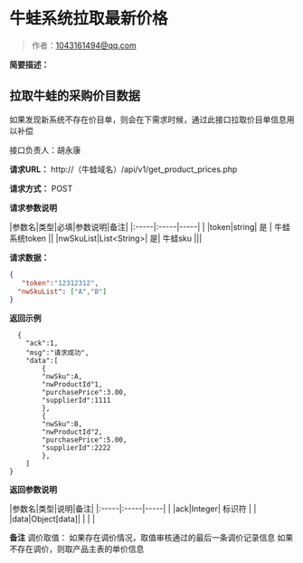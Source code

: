 # 牛蛙系统拉取最新价格

> 作者：1043161494@qq.com

**简要描述：**

## 拉取牛蛙的采购价目数据
如果发现新系统不存在价目单，则会在下需求时候，通过此接口拉取价目单信息用以补偿

接口负责人：胡永康

**请求URL：**
http://（牛蛙域名）/api/v1/get_product_prices.php

**请求方式：**
POST

**请求参数说明**

|参数名|类型|必填|参数说明|备注|
|:-----|:-----|-----| |
|token|string| 是 | 牛蛙系统token ||
|nwSkuList|List&lt;String>| 是| 牛蛙sku |||


**请求数据：**

```json
{
   "token":"12312312",
  "nwSkuList": ["A","B"]
}
```
**返回示例**

```
  {
    "ack":1,
    "msg":"请求成功",
    "data":[
        {
		"nwSku":A,
		"nwProductId"1,
		"purchasePrice":3.00,
		"supplierId":1111
        },
		{
		"nwSku":B,
		"nwProductId"2,
		"purchasePrice":5.00,
		"supplierId":2222
        },
    ]
}
```

**返回参数说明**

|参数名|类型|说明|备注|
|:-----|:-----|-----| |
|ack|Integer| 标识符 |  |
|data|Object[data]| | | |

 **备注**
调价取值：
如果存在调价情况，取值审核通过的最后一条调价记录信息
如果不存在调价，则取产品主表的单价信息